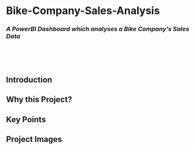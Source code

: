 # Bike-Company-Sales-Analysis
### *A PowerBI Dashboard which analyses a Bike Company's Sales Data*

<br>
<br>
<br>

## Introduction



## Why this Project?



## Key Points


## Project Images





